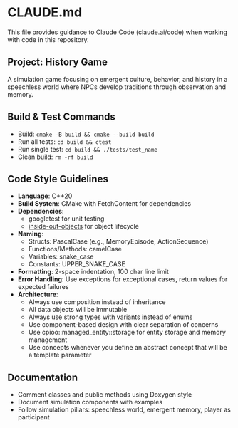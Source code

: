 # CLAUDE.md

This file provides guidance to Claude Code (claude.ai/code) when working with code in this repository.

## Project: History Game

A simulation game focusing on emergent culture, behavior, and history in a speechless world where NPCs develop traditions through observation and memory.

## Build & Test Commands
- Build: `cmake -B build && cmake --build build`
- Run all tests: `cd build && ctest`
- Run single test: `cd build && ./tests/test_name`
- Clean build: `rm -rf build`

## Code Style Guidelines
- **Language**: C++20
- **Build System**: CMake with FetchContent for dependencies
- **Dependencies**:
  - googletest for unit testing
  - [inside-out-objects](https://github.com/ruoso/poc-inside-out-objects) for object lifecycle
- **Naming**:
  - Structs: PascalCase (e.g., MemoryEpisode, ActionSequence)
  - Functions/Methods: camelCase
  - Variables: snake_case
  - Constants: UPPER_SNAKE_CASE
- **Formatting**: 2-space indentation, 100 char line limit
- **Error Handling**: Use exceptions for exceptional cases, return values for expected failures
- **Architecture**: 
  - Always use composition instead of inheritance
  - All data objects will be immutable
  - Always use strong types with variants instead of enums
  - Use component-based design with clear separation of concerns
  - Use cpioo::managed_entity::storage for entity storage and memory management
  - Use concepts whenever you define an abstract concept that will be a template parameter

## Documentation
- Comment classes and public methods using Doxygen style
- Document simulation components with examples
- Follow simulation pillars: speechless world, emergent memory, player as participant